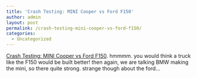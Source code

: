 ```yaml
---
title: 'Crash Testing: MINI Cooper vs Ford F150'
author: admin
layout: post
permalink: /crash-testing-mini-cooper-vs-ford-f150/
categories:
  - Uncategorized
---
```

[Crash Testing: MINI Cooper vs Ford F150][1]. hmmmm. you would think a truck like the F150 would be built better! then again, we are talking BMW making the mini, so there quite strong. strange though about the ford&#8230;

 [1]: http://www.bridger.us/2002/12/16/CrashTestingMINICooperVsFordF150
